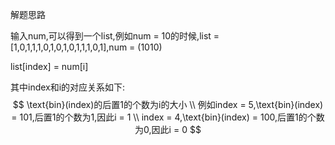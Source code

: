 解题思路

输入num,可以得到一个list,例如num = 10的时候,list = [1,0,1,1,1,0,1,0,1,0,1,1,1,0,1],num = (1010)

list[index] = num[i]

其中index和i的对应关系如下:
$$
\text{bin}(index)的后置1的个数为i的大小 \\
例如index = 5,\text{bin}(index) = 101,后置1的个数为1,因此i = 1 \\
index = 4,\text{bin}(index) = 100,后置1的个数为0,因此i = 0
$$

